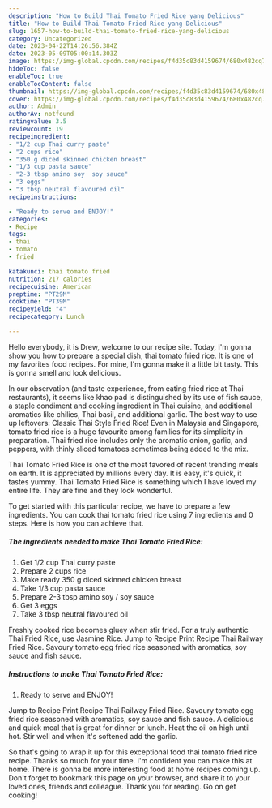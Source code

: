 ```yaml
---
description: "How to Build Thai Tomato Fried Rice yang Delicious"
title: "How to Build Thai Tomato Fried Rice yang Delicious"
slug: 1657-how-to-build-thai-tomato-fried-rice-yang-delicious
category: Uncategorized
date: 2023-04-22T14:26:56.384Z
date: 2023-05-09T05:00:14.303Z
image: https://img-global.cpcdn.com/recipes/f4d35c83d4159674/680x482cq70/thai-tomato-fried-rice-recipe-main-photo.jpg
hideToc: false
enableToc: true
enableTocContent: false
thumbnail: https://img-global.cpcdn.com/recipes/f4d35c83d4159674/680x482cq70/thai-tomato-fried-rice-recipe-main-photo.jpg
cover: https://img-global.cpcdn.com/recipes/f4d35c83d4159674/680x482cq70/thai-tomato-fried-rice-recipe-main-photo.jpg
author: Admin
authorAv: notfound
ratingvalue: 3.5
reviewcount: 19
recipeingredient:
- "1/2 cup Thai curry paste"
- "2 cups rice"
- "350 g diced skinned chicken breast"
- "1/3 cup pasta sauce"
- "2-3 tbsp amino soy  soy sauce"
- "3 eggs"
- "3 tbsp neutral flavoured oil"
recipeinstructions:

- "Ready to serve and ENJOY!"
categories:
- Recipe
tags:
- thai
- tomato
- fried

katakunci: thai tomato fried 
nutrition: 217 calories
recipecuisine: American
preptime: "PT29M"
cooktime: "PT39M"
recipeyield: "4"
recipecategory: Lunch

---
```



Hello everybody, it is Drew, welcome to our recipe site. Today, I'm gonna show you how to prepare a special dish, thai tomato fried rice. It is one of my favorites food recipes. For mine, I'm gonna make it a little bit tasty. This is gonna smell and look delicious.

In our observation (and taste experience, from eating fried rice at Thai restaurants), it seems like khao pad is distinguished by its use of fish sauce, a staple condiment and cooking ingredient in Thai cuisine, and additional aromatics like chilies, Thai basil, and additional garlic. The best way to use up leftovers: Classic Thai Style Fried Rice! Even in Malaysia and Singapore, tomato fried rice is a huge favourite among families for its simplicity in preparation. Thai fried rice includes only the aromatic onion, garlic, and peppers, with thinly sliced tomatoes sometimes being added to the mix.

Thai Tomato Fried Rice is one of the most favored of recent trending meals on earth. It is appreciated by millions every day. It is easy, it's quick, it tastes yummy. Thai Tomato Fried Rice is something which I have loved my entire life. They are fine and they look wonderful.


To get started with this particular recipe, we have to prepare a few ingredients. You can cook thai tomato fried rice using 7 ingredients and 0 steps. Here is how you can achieve that.

<!--inarticleads1-->

##### The ingredients needed to make Thai Tomato Fried Rice:

1. Get 1/2 cup Thai curry paste
1. Prepare 2 cups rice
1. Make ready 350 g diced skinned chicken breast
1. Take 1/3 cup pasta sauce
1. Prepare 2-3 tbsp amino soy / soy sauce
1. Get 3 eggs
1. Take 3 tbsp neutral flavoured oil


Freshly cooked rice becomes gluey when stir fried. For a truly authentic Thai Fried Rice, use Jasmine Rice. Jump to Recipe Print Recipe Thai Railway Fried Rice. Savoury tomato egg fried rice seasoned with aromatics, soy sauce and fish sauce. 

<!--inarticleads2-->

##### Instructions to make Thai Tomato Fried Rice:


1. Ready to serve and ENJOY!

Jump to Recipe Print Recipe Thai Railway Fried Rice. Savoury tomato egg fried rice seasoned with aromatics, soy sauce and fish sauce. A delicious and quick meal that is great for dinner or lunch. Heat the oil on high until hot. Stir well and when it&#39;s softened add the garlic. 

So that's going to wrap it up for this exceptional food thai tomato fried rice recipe. Thanks so much for your time. I'm confident you can make this at home. There is gonna be more interesting food at home recipes coming up. Don't forget to bookmark this page on your browser, and share it to your loved ones, friends and colleague. Thank you for reading. Go on get cooking!
